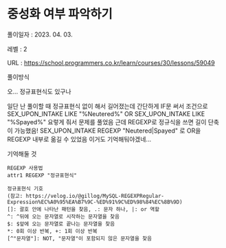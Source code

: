 # 중성화 여부 파악하기
풀이일자 : 2023. 04. 03.  
    
레벨 : 2    

URL : https://school.programmers.co.kr/learn/courses/30/lessons/59049
    
풀이방식    

   오... 정규표현식도 있구나

   일단 난 풀이할 때 정규표현식 없이 해서 길어졌는데 간단하게 IF문 써서 조건으로
   SEX_UPON_INTAKE LIKE "%Neutered%" OR SEX_UPON_INTAKE LIKE "%Spayed%"
   요렇게 줘서 문제를 풀었음
   근데 REGEXP로 정규식을 쓰면 길이 단축이 가능했음!
   SEX_UPON_INTAKE REGEXP "Neutered|Spayed" 로 OR을 REGEXP 내부로 옮길 수 있었음
   이거도 기억해둬야겠네...

기억해둘 것  
    
    REGEXP 사용법
    attr1 REGEXP "정규표현식"

    정규표현식 기호
    (참고: https://velog.io/@gillog/MySQL-REGEXPRegular-Expression%EC%A0%95%EA%B7%9C-%ED%91%9C%ED%98%84%EC%8B%9D)
    []: 괄호 안에 나타난 패턴을 찾음, .: 문자 하나, |: or 역할
    ^: ^뒤에 오는 문자열로 시작하는 문자열을 찾음
    $: $앞에 오는 문자열로 끝나는 문자열을 찾음
    *: 0회 이상 반복, +: 1회 이상 반복
    [^"문자열"]: NOT, "문자열"이 포함되지 않은 문자열을 찾음 
   